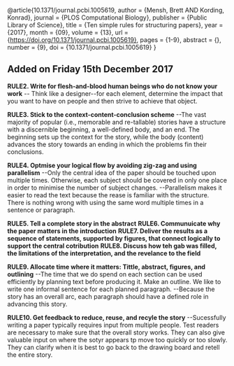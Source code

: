 @article{10.1371/journal.pcbi.1005619,
    author = {Mensh, Brett AND Kording, Konrad},
    journal = {PLOS Computational Biology},
    publisher = {Public Library of Science},
    title = {Ten simple rules for structuring papers},
    year = {2017},
    month = {09},
    volume = {13},
    url = {https://doi.org/10.1371/journal.pcbi.1005619},
    pages = {1-9},
    abstract = {},
    number = {9},
    doi = {10.1371/journal.pcbi.1005619}
}


## Added on Friday 15th December 2017

**RULE2. Write for flesh-and-blood human beings who do not know your work**
-- Think like a designer--for each element, determine the impact that you want 
to have on people and then strive to achieve that object.

**RULE3. Stick to the context-content-conclusion scheme**
--The vast majority of popular (i.e., memorable and re-tallable) stories have a 
structure with a discernible beginning, a well-defined body, and an end. 
The beginning sets up the context for the story, while the body (content) advances 
the story towards an ending in which the problems fin their conclusions.

**RULE4. Optmise your logical flow by avoiding zig-zag and using parallelism**
--Only the central idea of the paper should be touched upon multiple times. 
Otherwise, each subject should be covered in only one place in order to minimise 
the number of subject changes.
--Parallelism makes it easier to read the text because the rease is familiar with 
the structure. There is nothing wrong with using the same word multiple times in a 
sentence or paragraph.

**RULE5. Tell a complete story in the abstract**
**RULE6. Communuicate why the paper matters in the introduction**
**RULE7. Deliver the results as a sequence of statements, supported by figures,
that connect logically to support the central cotribution**
**RULE8. Discuss how teh gab was filled, the limitations of the interpretation, 
and the revelance to the field**

**RULE9. Allocate time where it matters: Tittle, abstract, figures, and outlining**
--The time that we do spend on each section can be used efficiently by planning text 
before producing it. Make an outline. We like to write one informal sentence for 
each planned paragraph.
--Because the story has an overall arc, each paragraph should have a defined role 
in advancing this story.


**RULE10. Get feedback to reduce, reuse, and recyle the story**
--Sucessfully writing a paper typically requires input from multiple people.
Test readers are necessary to make sure that the overall story works. They can also 
give valuable input on where the sotyr appears tp move too quickly or too slowly. 
They can clarify when it is best to go back to the drawing board and retell the 
entire story.


